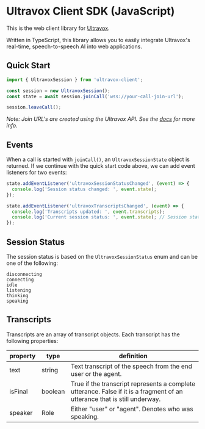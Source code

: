 # Ultravox Client SDK (JavaScript)

This is the web client library for [Ultravox](https://ultravox.ai).

Written in TypeScript, this library allows you to easily integrate Ultravox's real-time, speech-to-speech AI into web applications.

## Quick Start

```javascript
import { UltravoxSession } from 'ultravox-client';

const session = new UltravoxSession();
const state = await session.joinCall('wss://your-call-join-url');

session.leaveCall();
```

_Note: Join URL's are created using the Ultravox API. See the [docs](https://fixie-ai.github.io/ultradox/) for more info._

## Events

When a call is started with `joinCall()`, an `UltravoxSessionState` object is returned. If we continue with the quick start code above, we can add event listeners for two events:

```javascript
state.addEventListener('ultravoxSessionStatusChanged', (event) => {
  console.log('Session status changed: ', event.state);
});

state.addEventListener('ultravoxTranscriptsChanged', (event) => {
  console.log('Transcripts updated: ', event.transcripts);
  console.log('Current session status: ', event.state); // Session status is also available on the event
});
```

## Session Status

The session status is based on the `UltravoxSessionStatus` enum and can be one of the following:

```
disconnecting
connecting
idle
listening
thinking
speaking
```

## Transcripts

Transcripts are an array of transcript objects. Each transcript has the following properties:

| property | type    | definition                                                                                                                |
| -------- | ------- | ------------------------------------------------------------------------------------------------------------------------- |
| text     | string  | Text transcript of the speech from the end user or the agent.                                                             |
| isFinal  | boolean | True if the transcript represents a complete utterance. False if it is a fragment of an utterance that is still underway. |
| speaker  | Role    | Either "user" or "agent". Denotes who was speaking.                                                                       |